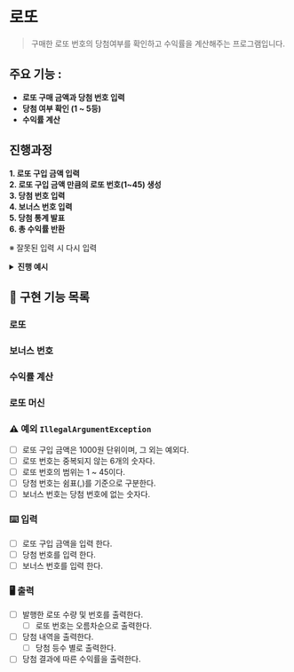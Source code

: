 # 로또

> 구매한 로또 번호의 당첨여부를 확인하고 수익률을 계산해주는 프로그램입니다.

## 주요 기능 :
- **로또 구매 금액과 당첨 번호 입력**
- **당첨 여부 확인 (1 ~ 5등)**
- **수익률 계산**


## 진행과정 
**1. 로또 구입 금액 입력**  <br>
**2. 로또 구입 금액 만큼의 로또 번호(1~45) 생성**  <br>
**3. 당첨 번호 입력** <br>
**4. 보너스 번호 입력** <br>
**5. 당첨 통계 발표** <br>
**6. 총 수익률 반환** <br>

※ 잘못된 입력 시 다시 입력
<details><summary> <strong>진행 예시 </strong>
</summary>  

```text
구입금액을 입력해 주세요.
8000

8개를 구매했습니다.
[8, 21, 23, 41, 42, 43] 
[3, 5, 11, 16, 32, 38] 
[7, 11, 16, 35, 36, 44] 
[1, 8, 11, 31, 41, 42] 
[13, 14, 16, 38, 42, 45] 
[7, 11, 30, 40, 42, 43] 
[2, 13, 22, 32, 38, 45] 
[1, 3, 5, 14, 22, 45]

당첨 번호를 입력해 주세요.
1,2,3,4,5,6

보너스 번호를 입력해 주세요.
7

당첨 통계
---
3개 일치 (5,000원) - 1개
4개 일치 (50,000원) - 0개
5개 일치 (1,500,000원) - 0개
5개 일치, 보너스 볼 일치 (30,000,000원) - 0개
6개 일치 (2,000,000,000원) - 0개
총 수익률은 62.5%입니다.
```
</details>

## 📌 구현 기능 목록

### 로또

### 보너스 번호

### 수익률 계산

### 로또 머신

### ⚠️ 예외 ```IllegalArgumentException```
- [ ] 로또 구입 금액은 1000원 단위이며, 그 외는 예외다.
- [ ] 로또 번호는 중복되지 않는 6개의 숫자다.
- [ ] 로또 번호의 범위는 1 ~ 45이다.
- [ ] 당첨 번호는 쉼표(,)를 기준으로 구분한다.
- [ ] 보너스 번호는 당첨 번호에 없는 숫자다.

### ⌨️ 입력
- [ ] 로또 구입 금액을 입력 한다.
- [ ] 당첨 번호를 입력 한다.
- [ ] 보너스 번호를 입력 한다.

### 🖥️ 출력
- [ ] 발행한 로또 수량 및 번호를 출력한다.
  - [ ] 로또 번호는 오름차순으로 출력한다.
- [ ] 당첨 내역을 출력한다.
  - [ ] 당첨 등수 별로 출력한다.
- [ ] 당첨 결과에 따른 수익률을 출력한다.
